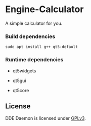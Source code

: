 # Engine-Calculator

A simple calculator for you.

### Build dependencies

`sudo apt install g++ qt5-default`

### Runtime dependencies

* qt5widgets

* qt5gui

* qt5core

## License

DDE Daemon is licensed under [GPLv3](LICENSE).

